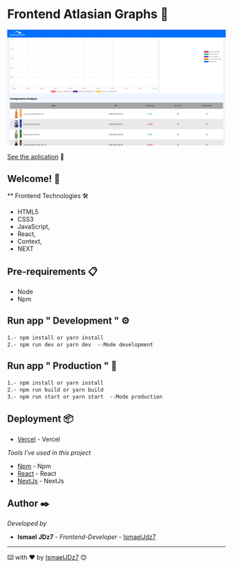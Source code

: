 # Frontend Atlasian Graphs 📶

![Captura de la app](public/images/graphs.png)

[See the aplication](https://memory-game-ten-kappa.vercel.app/) 👀

## Welcome! 👋

\*\* Frontend Technologies 🛠

- HTML5
- CSS3
- JavaScript,
- React,
- Context,
- NEXT

## Pre-requirements 📋

- Node
- Npm

## Run app " Development " ⚙️

```
1.- npm install or yarn install
2.- npm run dev or yarn dev  --Mode development
```

## Run app " Production " 🚀

```
1.- npm install or yarn install
2.- npm run build or yarn build
3.- npm run start or yarn start  --Mode production
```

## Deployment 📦

- [Vercel](https://vercel.com/) - Vercel

_Tools I've used in this project_

- [Npm](https://www.npmjs.com/) - Npm
- [React](https://es.reactjs.org/) - React
- [NextJs](https://nextjs.org/) - NextJs

## Author ✒️

_Developed by_

- **Ismael JDz7** - _Frontend-Developer_ - [IsmaelJdz7](https://github.com/IsmaelJDz)

---

⌨️ with ❤️ by [IsmaelJDz7](https://github.com/IsmaelJDz) 😊
